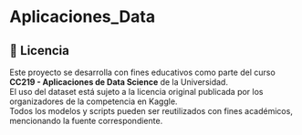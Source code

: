 # Aplicaciones_Data
## 📜 Licencia

Este proyecto se desarrolla con fines educativos como parte del curso **CC219 - Aplicaciones de Data Science** de la Universidad.  
El uso del dataset está sujeto a la licencia original publicada por los organizadores de la competencia en Kaggle.  
Todos los modelos y scripts pueden ser reutilizados con fines académicos, mencionando la fuente correspondiente.
